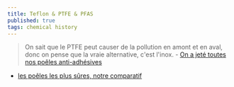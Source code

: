 ```yaml
---
title: Teflon & PTFE & PFAS
published: true
tags: chemical history
---
```

> On sait que le PTFE peut causer de la pollution en amont et en aval, donc on pense que la vraie alternative, c'est l'inox. - [On a jeté toutes nos poêles anti-adhésives](https://www.francetvinfo.fr/economie/on-a-jete-toutes-nos-poeles-anti-adhesives-le-debat-sur-les-polluants-eternels-chamboule-nos-habitudes-et-nos-placards-de-cuisine_6950741.html)

- [les poêles les plus sûres, notre comparatif](https://www.60millions-mag.com/2025/01/31/pfas-les-poeles-les-plus-sures-notre-comparatif-24044)